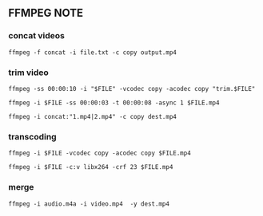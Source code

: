 ## FFMPEG NOTE

### concat videos

```
ffmpeg -f concat -i file.txt -c copy output.mp4
```

### trim video

```
ffmpeg -ss 00:00:10 -i "$FILE" -vcodec copy -acodec copy "trim.$FILE"

ffmpeg -i $FILE -ss 00:00:03 -t 00:00:08 -async 1 $FILE.mp4

ffmpeg -i concat:"1.mp4|2.mp4" -c copy dest.mp4
```

### transcoding

```
ffmpeg -i $FILE -vcodec copy -acodec copy $FILE.mp4

ffmpeg -i $FILE -c:v libx264 -crf 23 $FILE.mp4
```

### merge

```
ffmpeg -i audio.m4a -i video.mp4  -y dest.mp4

```